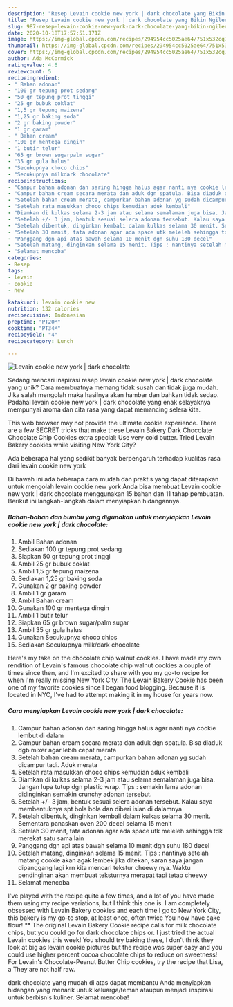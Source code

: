 ```yaml
---
description: "Resep Levain cookie new york | dark chocolate yang Bikin Ngiler"
title: "Resep Levain cookie new york | dark chocolate yang Bikin Ngiler"
slug: 987-resep-levain-cookie-new-york-dark-chocolate-yang-bikin-ngiler
date: 2020-10-18T17:57:51.171Z
image: https://img-global.cpcdn.com/recipes/294954cc5025ae64/751x532cq70/levain-cookie-new-york-dark-chocolate-foto-resep-utama.jpg
thumbnail: https://img-global.cpcdn.com/recipes/294954cc5025ae64/751x532cq70/levain-cookie-new-york-dark-chocolate-foto-resep-utama.jpg
cover: https://img-global.cpcdn.com/recipes/294954cc5025ae64/751x532cq70/levain-cookie-new-york-dark-chocolate-foto-resep-utama.jpg
author: Ada McCormick
ratingvalue: 4.6
reviewcount: 5
recipeingredient:
- " Bahan adonan"
- "100 gr tepung prot sedang"
- "50 gr tepung prot tinggi"
- "25 gr bubuk coklat"
- "1,5 gr tepung maizena"
- "1,25 gr baking soda"
- "2 gr baking powder"
- "1 gr garam"
- " Bahan cream"
- "100 gr mentega dingin"
- "1 butir telur"
- "65 gr brown sugarpalm sugar"
- "35 gr gula halus"
- "Secukupnya choco chips"
- "Secukupnya milkdark chocolate"
recipeinstructions:
- "Campur bahan adonan dan saring hingga halus agar nanti nya cookie lembut di dalam"
- "Campur bahan cream secara merata dan aduk dgn spatula. Bisa diaduk dgb mixer agar lebih cepat merata"
- "Setelah bahan cream merata, campurkan bahan adonan yg sudah dicampur tadi. Aduk merata"
- "Setelah rata masukkan choco chips kemudian aduk kembali"
- "Diamkan di kulkas selama 2-3 jam atau selama semalaman juga bisa. Jangan lupa tutup dgn plastic wrap. Tips : semakin lama adonan didinginkan semakin crunchy adonan tersebut."
- "Setelah +/- 3 jam, bentuk sesuai selera adonan tersebut. Kalau saya membentuknya spt bola bola dan diberi isian di dalamnya"
- "Setelah dibentuk, dinginkan kembali dalam kulkas selama 30 menit. Sementara panaskan oven 200 decel selama 15 menit"
- "Setelah 30 menit, tata adonan agar ada space utk meleleh sehingga tdk merekat satu sama lain"
- "Panggang dgn api atas bawah selama 10 menit dgn suhu 180 decel"
- "Setelah matang, dinginkan selama 15 menit. Tips : nantinya setelah matang cookie akan agak lembek jika ditekan, saran saya jangan dipanggang lagi krn kita mencari tekstur cheewy nya. Waktu pendinginan akan membuat teksturnya merapat tapi tetap cheewy"
- "Selamat mencoba"
categories:
- Resep
tags:
- levain
- cookie
- new

katakunci: levain cookie new 
nutrition: 132 calories
recipecuisine: Indonesian
preptime: "PT20M"
cooktime: "PT34M"
recipeyield: "4"
recipecategory: Lunch

---
```



![Levain cookie new york | dark chocolate](https://img-global.cpcdn.com/recipes/294954cc5025ae64/751x532cq70/levain-cookie-new-york-dark-chocolate-foto-resep-utama.jpg)

Sedang mencari inspirasi resep levain cookie new york | dark chocolate yang unik? Cara membuatnya memang tidak susah dan tidak juga mudah. Jika salah mengolah maka hasilnya akan hambar dan bahkan tidak sedap. Padahal levain cookie new york | dark chocolate yang enak selayaknya mempunyai aroma dan cita rasa yang dapat memancing selera kita.

This web browser may not provide the ultimate cookie experience. There are a few SECRET tricks that make these Levain Bakery Dark Chocolate Chocolate Chip Cookies extra special: Use very cold butter. Tried Levain Bakery cookies while visiting New York City?

Ada beberapa hal yang sedikit banyak berpengaruh terhadap kualitas rasa dari levain cookie new york 

Di bawah ini ada beberapa cara mudah dan praktis yang dapat diterapkan untuk mengolah levain cookie new york  Anda bisa membuat Levain cookie new york | dark chocolate menggunakan 15 bahan dan 11 tahap pembuatan. Berikut ini langkah-langkah dalam menyiapkan hidangannya.

<!--inarticleads1-->

##### Bahan-bahan dan bumbu yang digunakan untuk menyiapkan Levain cookie new york | dark chocolate:

1. Ambil  Bahan adonan
1. Sediakan 100 gr tepung prot sedang
1. Siapkan 50 gr tepung prot tinggi
1. Ambil 25 gr bubuk coklat
1. Ambil 1,5 gr tepung maizena
1. Sediakan 1,25 gr baking soda
1. Gunakan 2 gr baking powder
1. Ambil 1 gr garam
1. Ambil  Bahan cream
1. Gunakan 100 gr mentega dingin
1. Ambil 1 butir telur
1. Siapkan 65 gr brown sugar/palm sugar
1. Ambil 35 gr gula halus
1. Gunakan Secukupnya choco chips
1. Sediakan Secukupnya milk/dark chocolate


Here&#39;s my take on the chocolate chip walnut cookies. I have made my own rendition of Levain&#39;s famous chocolate chip walnut cookies a couple of times since then, and I&#39;m excited to share with you my go-to recipe for when I&#39;m really missing New York City. The Levain Bakery Cookie has been one of my favorite cookies since I began food blogging. Because it is located in NYC, I&#39;ve had to attempt making it in my house for years now. 

<!--inarticleads2-->

##### Cara menyiapkan Levain cookie new york | dark chocolate:

1. Campur bahan adonan dan saring hingga halus agar nanti nya cookie lembut di dalam
1. Campur bahan cream secara merata dan aduk dgn spatula. Bisa diaduk dgb mixer agar lebih cepat merata
1. Setelah bahan cream merata, campurkan bahan adonan yg sudah dicampur tadi. Aduk merata
1. Setelah rata masukkan choco chips kemudian aduk kembali
1. Diamkan di kulkas selama 2-3 jam atau selama semalaman juga bisa. Jangan lupa tutup dgn plastic wrap. Tips : semakin lama adonan didinginkan semakin crunchy adonan tersebut.
1. Setelah +/- 3 jam, bentuk sesuai selera adonan tersebut. Kalau saya membentuknya spt bola bola dan diberi isian di dalamnya
1. Setelah dibentuk, dinginkan kembali dalam kulkas selama 30 menit. Sementara panaskan oven 200 decel selama 15 menit
1. Setelah 30 menit, tata adonan agar ada space utk meleleh sehingga tdk merekat satu sama lain
1. Panggang dgn api atas bawah selama 10 menit dgn suhu 180 decel
1. Setelah matang, dinginkan selama 15 menit. Tips : nantinya setelah matang cookie akan agak lembek jika ditekan, saran saya jangan dipanggang lagi krn kita mencari tekstur cheewy nya. Waktu pendinginan akan membuat teksturnya merapat tapi tetap cheewy
1. Selamat mencoba


I&#39;ve played with the recipe quite a few times, and a lot of you have made them using my recipe variations, but I think this one is. I am completely obsessed with Levain Bakery cookies and each time I go to New York City, this bakery is my go-to stop, at least once, often twice You now have cake flour! ** The original Levain Bakery Cookie recipe calls for milk chocolate chips, but you could go for dark chocolate chips or. I just tried the actual Levain cookies this week! You should try baking these, I don&#39;t think they look at big as levain cookie pictures but the recipe was super easy and you could use higher percent cocoa chocolate chips to reduce on sweetness! For Levain&#39;s Chocolate-Peanut Butter Chip cookies, try the recipe that Lisa, a They are not half raw. 

 dark chocolate yang mudah di atas dapat membantu Anda menyiapkan hidangan yang menarik untuk keluarga/teman ataupun menjadi inspirasi untuk berbisnis kuliner. Selamat mencoba!
